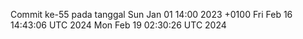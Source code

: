 Commit ke-55 pada tanggal Sun Jan 01 14:00 2023 +0100
Fri Feb 16 14:43:06 UTC 2024
Mon Feb 19 02:30:26 UTC 2024
